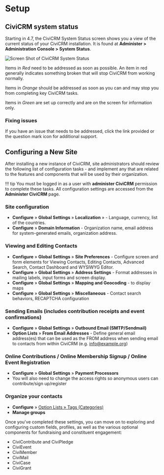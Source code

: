 # Setup

## CiviCRM system status

Starting in 4.7, the CiviCRM System Status screen shows you a view of the current status of your CiviCRM installation. It is found at **Administer > Administration Console > System Status**. 

![Screen Shot of CiviCRM System Status](/img/system-status.png)

Items in *Red* need to be addressed as soon as possible. An item in red generally indicates something broken that will stop CiviCRM from working normally.

Items in *Orange* should be addressed as soon as you can and may stop you from completing key CiviCRM tasks.  

Items in *Green* are set up correctly and are on the screen for information only.  

### Fixing issues

If you have an issue that needs to be addressed, click the link provided or the question mark icon for additional support.

## Configuring a New Site

After installing a new instance of CiviCRM, site administrators should review the following list of configuration tasks - and implement any that are related to the features and components that will be used by their organization.

!!! tip
    You must be logged in as a user with **administer CiviCRM** permission to complete these tasks. All configuration settings are accessed from the **Administer CiviCRM** page.


### Site configuration

* **Configure** » **Global Settings** » **Localization** » - Language, currency, list of the countries.
* **Configure** » **Domain Information** - Organization name, email address for system-generated emails, organization address.

### Viewing and Editing Contacts

* **Configure** » **Global Settings** » **Site Preferences** - Configure screen and form elements for Viewing Contacts, Editing Contacts, Advanced Search, Contact Dashboard and WYSIWYG Editor.
* **Configure** » **Global Settings** » **Address Settings** - Format addresses in mailing labels, input forms and screen display.
* **Configure** » **Global Settings** » **Mapping and Geocoding** - to display maps
* **Configure** » **Global Settings** » **Miscellaneous** - Contact search behaviors, RECAPTCHA configuration

### Sending Emails (includes contribution receipts and event confirmations)

* **Configure** » **Global Settings** » **Outbound Email (SMTP/Sendmail)**
* **Option Lists** » **From Email Addresses** - Define general email address(es) that can be used as the FROM address when sending email to contacts from within CiviCRM (e.g. info@example.org)

### Online Contributions / Online Membership Signup / Online Event Registration

* **Configure** » **Global Settings** » **Payment Processors**
* You will also need to change the access rights so anonymous users can contribute/sign up/register

### Organize your contacts

* **Configure** » [Option Lists » Tags (Categories)](http://drupal.demo.civicrm.org/civicrm/admin/tag?reset=1)
* **Manage groups**

Once you've completed these settings, you can move on to exploring and configuring custom fields, profiles, as well as the various optional components for fundraising and constituent engagement:

* CiviContribute and CiviPledge
* CiviEvent
* CiviMember
* CiviMail
* CiviCase
* CiviGrant